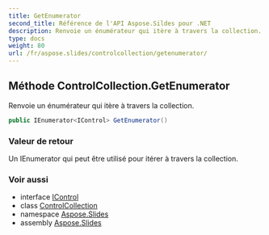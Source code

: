 ```yaml
---
title: GetEnumerator
second_title: Référence de l'API Aspose.Sildes pour .NET
description: Renvoie un énumérateur qui itère à travers la collection.
type: docs
weight: 80
url: /fr/aspose.slides/controlcollection/getenumerator/
---
```


## Méthode ControlCollection.GetEnumerator

Renvoie un énumérateur qui itère à travers la collection.

```csharp
public IEnumerator<IControl> GetEnumerator()
```

### Valeur de retour

Un IEnumerator qui peut être utilisé pour itérer à travers la collection.

### Voir aussi

* interface [IControl](../../icontrol)
* class [ControlCollection](../../controlcollection)
* namespace [Aspose.Slides](../../controlcollection)
* assembly [Aspose.Slides](../../../)

<!-- NE PAS MODIFIER : généré par xmldocmd pour Aspose.Slides.dll -->